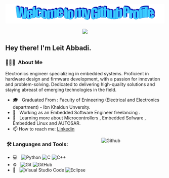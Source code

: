 <!-- "Header" -->
<div align="center">
  <img src="https://github.com/Mina-Karam/Mina-Karam/blob/main/images/welcome.png?raw=true" style="max-width: 100%;" alt="Welcome to my Github Profile" />
</div>


<p align="center"><img src="https://i.imgur.com/A6bWGFl.gif"/></p>

<h2> Hey there! I'm Leit Abbadi.</h2>
<h3> 👨🏻‍💻 &nbsp;About Me </h3>

Electronics engineer specializing in embedded systems. Proficient in hardware design and firmware development, with a passion for innovation and problem-solving. Dedicated to delivering high-quality solutions and staying abreast of emerging technologies in the field.



- 🎓 &nbsp; Graduated From : Faculty of Enineering (Electrical and Electronics department) - Ibn Khaldun Unversity.
- 💼 &nbsp; Working as an Embedded Software Engineer freelancing .
- 🌱 &nbsp; Learning more about Microcontrollers , Embedded Sofware , Embedded Linux and AUTOSAR. 
- 📫 How to reach me: [Linkedin](https://www.linkedin.com/in/leit-abbadi-974560209/) 


<img width="200" align="right" alt="Github" src="https://user-images.githubusercontent.com/48678280/88862734-4903af80-d201-11ea-968b-9c939d88a37c.gif" />





<h3>  &nbsp;🛠️ Languages and Tools:</h3>


- 💻 &nbsp;
![Python](https://img.shields.io/badge/-Python-333333?style=flat&logo=python)
![C](https://img.shields.io/badge/-C-black?style=flat-square&logo=c)
![C++](https://img.shields.io/badge/-C++-333333?style=flat&logo=C%2B%2B&logoColor=00599C)
- ⚙️ &nbsp;
![Git](https://img.shields.io/badge/-Git-333333?style=flat&logo=git)
![GitHub](https://img.shields.io/badge/-GitHub-333333?style=flat&logo=github)
- 🔧 &nbsp;
![Visual Studio Code](https://img.shields.io/badge/-Visual%20Studio%20Code-333333?style=flat&logo=visual-studio-code&logoColor=007ACC)
![Eclipse](https://img.shields.io/badge/-Eclipse-333333?style=flat&logo=eclipse-ide&logoColor=2C2255)

  
<br/>
